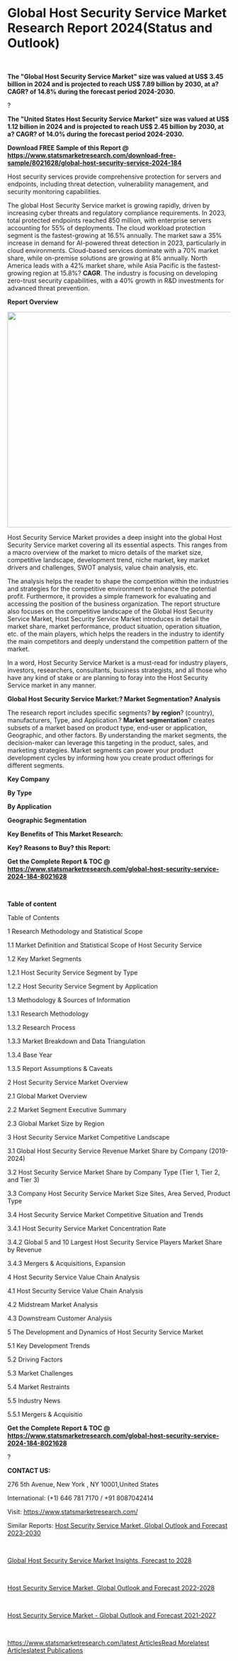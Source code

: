 <h1>Global Host Security Service Market Research Report 2024(Status and Outlook)</h1><br/><p><strong>The "Global Host Security Service Market" size was valued at US$ 3.45 billion in 2024 and is projected to reach US$ 7.89 billion by 2030, at a? <strong>CAGR</strong>? of 14.8% during the forecast period 2024-2030.</strong></p>
 
 
 
 <p>? </p>
 
 
 
 <p><strong>The "United States Host Security Service Market" size was valued at US$ 1.12 billion in 2024 and is projected to reach US$ 2.45 billion by 2030, at a? <strong>CAGR</strong>? of 14.0% during the forecast period 2024-2030.</strong></p>
 
 
 
 <p><strong>Download FREE Sample of this Report @ <a href="https://www.statsmarketresearch.com/download-free-sample/8021628/global-host-security-service-2024-184">https://www.statsmarketresearch.com/download-free-sample/8021628/global-host-security-service-2024-184</a></strong></p>
 
 
 
 <p>Host security services provide comprehensive protection for servers and endpoints, including threat detection, vulnerability management, and security monitoring capabilities.</p>
 
 
 
 <p>The global Host Security Service market is growing rapidly, driven by increasing cyber threats and regulatory compliance requirements. In 2023, total protected endpoints reached 850 million, with enterprise servers accounting for 55% of deployments. The cloud workload protection segment is the fastest-growing at 16.5% annually. The market saw a 35% increase in demand for AI-powered threat detection in 2023, particularly in cloud environments. Cloud-based services dominate with a 70% market share, while on-premise solutions are growing at 8% annually. North America leads with a 42% market share, while Asia Pacific is the fastest-growing region at 15.8%? <strong><strong>CAGR</strong></strong>. The industry is focusing on developing zero-trust security capabilities, with a 40% growth in R&D investments for advanced threat prevention.</p>
 
 
 
 <p><strong>Report Overview</strong></p>
 
 
 
 <p><img alt="" src="https://www.grandresearchstore.com/assets/report-images/GlobalHostSecurityserviceMarket.png" style="width: 731px; height: 487px;" /></p>
 
 
 
 <p>Host Security Service Market provides a deep insight into the global Host Security Service market covering all its essential aspects. This ranges from a macro overview of the market to micro details of the market size, competitive landscape, development trend, niche market, key market drivers and challenges, SWOT analysis, value chain analysis, etc.</p>
 
 
 
 <p>The analysis helps the reader to shape the competition within the industries and strategies for the competitive environment to enhance the potential profit. Furthermore, it provides a simple framework for evaluating and accessing the position of the business organization. The report structure also focuses on the competitive landscape of the Global Host Security Service Market, Host Security Service Market introduces in detail the market share, market performance, product situation, operation situation, etc. of the main players, which helps the readers in the industry to identify the main competitors and deeply understand the competition pattern of the market.</p>
 
 
 
 <p>In a word, Host Security Service Market is a must-read for industry players, investors, researchers, consultants, business strategists, and all those who have any kind of stake or are planning to foray into the Host Security Service market in any manner.</p>
 
 
 
 <p><strong>Global Host Security Service Market:? Market Segmentation? Analysis</strong></p>
 
 
 
 <p>The research report includes specific segments? <strong>by region</strong>? (country), manufacturers, Type, and Application.? <strong>Market segmentation</strong>? creates subsets of a market based on product type, end-user or application, Geographic, and other factors. By understanding the market segments, the decision-maker can leverage this targeting in the product, sales, and marketing strategies. Market segments can power your product development cycles by informing how you create product offerings for different segments.</p>
 
 
 
 <p><strong>Key Company</strong></p>
 
 
 
 <p><strong>By Type</strong></p>
 
 
 
 <p><strong><strong>By Application</strong></strong></p>
 
 
 
 <p><strong>Geographic Segmentation</strong></p>
 
 
 
 <p><strong>Key Benefits of This Market Research:</strong></p>
 
 
 
 <p><strong>Key? <strong>Reasons to Buy</strong>? this Report:</strong></p>
 
 
 
 <div><b>Get the Complete Report & TOC @ <a href="https://www.statsmarketresearch.com/global-host-security-service-2024-184-8021628">https://www.statsmarketresearch.com/global-host-security-service-2024-184-8021628</a></b></div>
 
 
 
 <p><br />
 
 <b>Table of content</b></p>
 
 
 
 <p>Table of Contents<br />
 
 1 Research Methodology and Statistical Scope<br />
 
 1.1 Market Definition and Statistical Scope of Host Security Service<br />
 
 1.2 Key Market Segments<br />
 
 1.2.1 Host Security Service Segment by Type<br />
 
 1.2.2 Host Security Service Segment by Application<br />
 
 1.3 Methodology & Sources of Information<br />
 
 1.3.1 Research Methodology<br />
 
 1.3.2 Research Process<br />
 
 1.3.3 Market Breakdown and Data Triangulation<br />
 
 1.3.4 Base Year<br />
 
 1.3.5 Report Assumptions & Caveats<br />
 
 2 Host Security Service Market Overview<br />
 
 2.1 Global Market Overview<br />
 
 2.2 Market Segment Executive Summary<br />
 
 2.3 Global Market Size by Region<br />
 
 3 Host Security Service Market Competitive Landscape<br />
 
 3.1 Global Host Security Service Revenue Market Share by Company (2019-2024)<br />
 
 3.2 Host Security Service Market Share by Company Type (Tier 1, Tier 2, and Tier 3)<br />
 
 3.3 Company Host Security Service Market Size Sites, Area Served, Product Type<br />
 
 3.4 Host Security Service Market Competitive Situation and Trends<br />
 
 3.4.1 Host Security Service Market Concentration Rate<br />
 
 3.4.2 Global 5 and 10 Largest Host Security Service Players Market Share by Revenue<br />
 
 3.4.3 Mergers & Acquisitions, Expansion<br />
 
 4 Host Security Service Value Chain Analysis<br />
 
 4.1 Host Security Service Value Chain Analysis<br />
 
 4.2 Midstream Market Analysis<br />
 
 4.3 Downstream Customer Analysis<br />
 
 5 The Development and Dynamics of Host Security Service Market<br />
 
 5.1 Key Development Trends<br />
 
 5.2 Driving Factors<br />
 
 5.3 Market Challenges<br />
 
 5.4 Market Restraints<br />
 
 5.5 Industry News<br />
 
 5.5.1 Mergers & Acquisitio</p>
 
 
 
 <div><b>Get the Complete Report & TOC @ <a href="https://www.statsmarketresearch.com/global-host-security-service-2024-184-8021628">https://www.statsmarketresearch.com/global-host-security-service-2024-184-8021628</a></b></div>
 
 
 
 <p>? </p>
 
 
 
 <p><b>CONTACT US:</b><br />
 
 276 5th Avenue, New York , NY 10001,United States<br />
 
 International: (+1) 646 781 7170 / +91 8087042414<br />
 
 Visit: <a href="https://www.statsmarketresearch.com/">https://www.statsmarketresearch.com/</a><br />
 
 Similar Reports: <a href="https://www.statsmarketresearch.com/global-host-security-service-2024-184-8021628">Host Security Service Market, Global Outlook and Forecast 2023-2030</a><br />
 
 <br />
 
 <a href="https://www.statsmarketresearch.com/global-host-security-service-2024-184-8021628">Global Host Security Service Market Insights, Forecast to 2028</a><br />
 
 <br />
 
 <a href="https://www.statsmarketresearch.com/global-host-security-service-2024-184-8021628">Host Security Service Market, Global Outlook and Forecast 2022-2028</a><br />
 
 <br />
 
 <a href="https://www.statsmarketresearch.com/global-host-security-service-2024-184-8021628">Host Security Service Market - Global Outlook and Forecast 2021-2027</a><br />
 
 <br />
 
 <a href="https://gyeongbokgung.com">https://www.statsmarketresearch.com/</a><a href="https://hallyeomaritime.com">latest Articles</a><a href="https://jingwansa.com">Read More</a><a href="https://nguoiviet.jp/">latest Articles</a><a href="https://www.intelmarketresearch.com/">latest Publications</a></p>